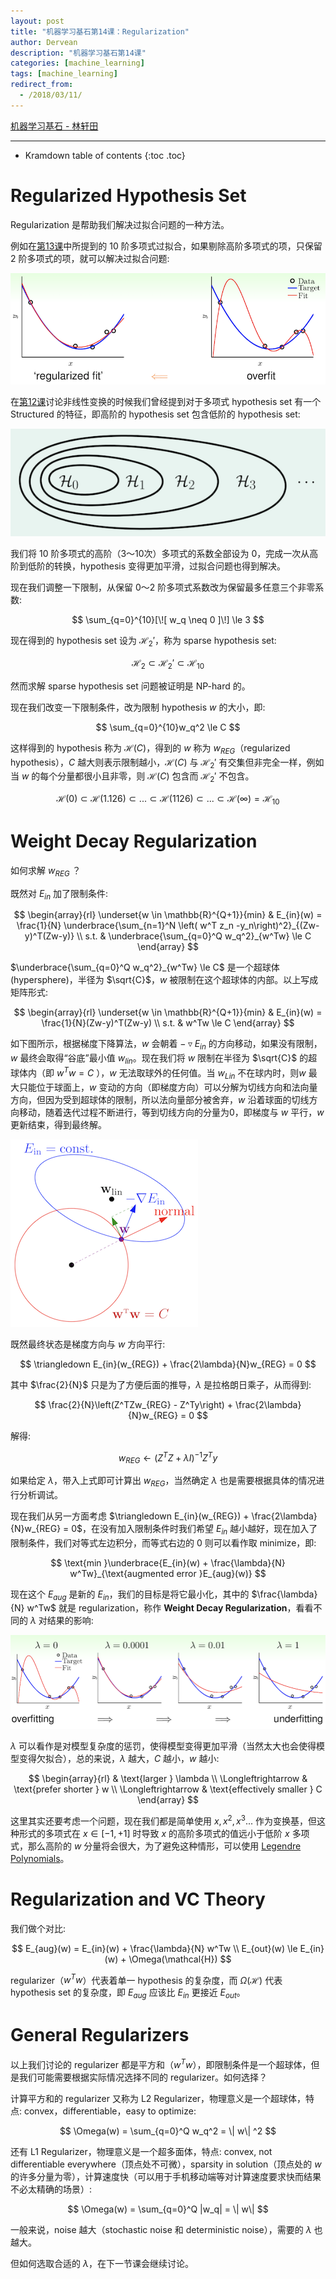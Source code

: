 ```yaml
---
layout: post
title: "机器学习基石第14课：Regularization"
author: Dervean
description: "机器学习基石第14课"
categories: [machine_learning]
tags: [machine_learning]
redirect_from:
  - /2018/03/11/
---
```


[机器学习基石 - 林轩田](https://www.csie.ntu.edu.tw/~htlin/course/mlfound17fall/)

---

* Kramdown table of contents
{:toc .toc}

# Regularized Hypothesis Set

Regularization 是帮助我们解决过拟合问题的一种方法。

例如在[第13课](https://dervean.github.io/blog/2018/03/11/ML-foundations-13-hazard-of-overfitting/)中所提到的 10 阶多项式过拟合，如果剔除高阶多项式的项，只保留 2 阶多项式的项，就可以解决过拟合问题:

![regularization-1](/images/machine-learning-foundations/regularization-1.png "只保留 2 阶多项式的项")

在[第12课](https://dervean.github.io/blog/2018/03/06/ML-foundations-12-nonlinear-transformation/)讨论非线性变换的时候我们曾经提到对于多项式 hypothesis set 有一个 Structured 的特征，即高阶的 hypothesis set 包含低阶的 hypothesis set:

![regularization-2](/images/machine-learning-foundations/regularization-2.png "Structured Hypothesis Sets")

我们将 10 阶多项式的高阶（3～10次）多项式的系数全部设为 0，完成一次从高阶到低阶的转换，hypothesis 变得更加平滑，过拟合问题也得到解决。

现在我们调整一下限制，从保留 0～2 阶多项式系数改为保留最多任意三个非零系数:

$$
\sum_{q=0}^{10}[\![ w_q \neq 0 ]\!] \le 3
$$

现在得到的 hypothesis set 设为 $\mathcal{H}_2'$，称为 sparse hypothesis set:

$$
\mathcal{H}_2 \subset \mathcal{H}_2' \subset \mathcal{H}_{10} 
$$

然而求解 sparse hypothesis set 问题被证明是 NP-hard 的。

现在我们改变一下限制条件，改为限制 hypothesis $w$ 的大小，即:

$$
\sum_{q=0}^{10}w_q^2 \le C
$$

这样得到的 hypothesis 称为 $\mathcal{H}(C)$，得到的 $w$ 称为 $w_{REG}$（regularized hypothesis），$C$ 越大则表示限制越小，$\mathcal{H}(C)$ 与 $\mathcal{H}_2'$ 有交集但非完全一样，例如当 $w$ 的每个分量都很小且非零，则 $\mathcal{H}(C)$ 包含而 $\mathcal{H}_2'$ 不包含。

$$
\mathcal{H}(0) \subset \mathcal{H}(1.126) \subset ... \subset \mathcal{H}(1126) \subset ... \subset \mathcal{H}(\infty) = \mathcal{H}_{10}
$$

# Weight Decay Regularization 

如何求解 $w_{REG}$ ？

既然对 $E_{in}$ 加了限制条件:

$$
\begin{array}{rl}
\underset{w \in \mathbb{R}^{Q+1}}{min} & E_{in}(w) = \frac{1}{N} \underbrace{\sum_{n=1}^N \left( w^T z_n -y_n\right)^2}_{(Zw-y)^T(Zw-y)} \\
s.t. & \underbrace{\sum_{q=0}^Q w_q^2}_{w^Tw} \le C
\end{array}
$$

$\underbrace{\sum_{q=0}^Q w_q^2}_{w^Tw} \le C$ 是一个超球体(hypersphere)，半径为 $\sqrt{C}$，$w$ 被限制在这个超球体的内部。以上写成矩阵形式:

$$
\begin{array}{rl}
\underset{w \in \mathbb{R}^{Q+1}}{min} & E_{in}(w) = \frac{1}{N}(Zw-y)^T(Zw-y) \\
s.t. & w^Tw \le C
\end{array}
$$

如下图所示，根据梯度下降算法，$w$ 会朝着 $−\triangledown E_{in}$ 的方向移动，如果没有限制，$w$ 最终会取得“谷底”最小值 $w_{lin}$。现在我们将 $w$ 限制在半径为 $\sqrt{C}$ 的超球体内（即 $w^Tw = C$ ），$w$ 无法取球外的任何值。当 $w_{Lin}$ 不在球内时，则$w$ 最大只能位于球面上，$w$ 变动的方向（即梯度方向）可以分解为切线方向和法向量方向，但因为受到超球体的限制，所以法向量部分被舍弃，$w$ 沿着球面的切线方向移动，随着迭代过程不断进行，等到切线方向的分量为0，即梯度与 $w$ 平行，$w$ 更新结束，得到最终解。

![regularization-3](/images/machine-learning-foundations/regularization-3.png "梯度下降，但受到超球面的限制")

既然最终状态是梯度方向与 $w$ 方向平行:

$$
\triangledown E_{in}(w_{REG}) + \frac{2\lambda}{N}w_{REG} = 0 
$$

其中 $\frac{2}{N}$ 只是为了方便后面的推导，$\lambda$ 是拉格朗日乘子，从而得到:

$$
\frac{2}{N}\left(Z^TZw_{REG} - Z^Ty\right) + \frac{2\lambda}{N}w_{REG} = 0
$$

解得:

$$
w_{REG} \longleftarrow (Z^TZ + \lambda I)^{-1}Z^Ty
$$

如果给定 $\lambda$，带入上式即可计算出 $w_{REG}$，当然确定 $\lambda$ 也是需要根据具体的情况进行分析调试。

现在我们从另一方面考虑 $\triangledown E_{in}(w_{REG}) + \frac{2\lambda}{N}w_{REG} = 0$，在没有加入限制条件时我们希望 $E_{in}$ 越小越好，现在加入了限制条件，我们对等式左边积分，而等式右边的 0 则可以看作取 minimize，即:

$$
\text{min }\underbrace{E_{in}(w) + \frac{\lambda}{N} w^Tw}_{\text{augmented error }E_{aug}(w)}
$$

现在这个 $E_{aug}$ 是新的 $E_{in}$，我们的目标是将它最小化，其中的 $\frac{\lambda}{N} w^Tw$ 就是 regularization，称作 **Weight Decay Regularization**，看看不同的 $\lambda$ 对结果的影响:

![regularization-4](/images/machine-learning-foundations/regularization-4.png "results")

$\lambda$ 可以看作是对模型复杂度的惩罚，使得模型变得更加平滑（当然太大也会使得模型变得欠拟合），总的来说，$\lambda$ 越大，$C$ 越小，$w$ 越小:

$$
\begin{array}{rl}
& \text{larger } \lambda \\
\Longleftrightarrow & \text{prefer shorter } w \\
\Longleftrightarrow & \text{effectively smaller } C
\end{array}
$$

这里其实还要考虑一个问题，现在我们都是简单使用 $x,x^2,x^3...$ 作为变换基，但这种形式的多项式在 $x\in{[-1,+1]}$ 时导致 $x$ 的高阶多项式的值远小于低阶 $x$ 多项式，那么高阶的 $w$ 分量将会很大，为了避免这种情形，可以使用 [Legendre Polynomials](https://en.wikipedia.org/wiki/Legendre_polynomials)。

# Regularization and VC Theory

我们做个对比:

$$
E_{aug}(w) = E_{in}(w) + \frac{\lambda}{N} w^Tw \\
E_{out}(w) \le E_{in}(w) + \Omega(\mathcal{H}) 
$$

regularizer（$w^Tw$）代表着单一 hypothesis 的复杂度，而 $\Omega(\mathcal{H})$ 代表 hypothesis set 的复杂度，即 $E_{aug}$ 应该比 $E_{in}$ 更接近 $E_{out}$。

# General Regularizers

以上我们讨论的 regularizer 都是平方和（$w^Tw$），即限制条件是一个超球体，但是我们可能需要根据实际情况选择不同的 regularizer。如何选择？

计算平方和的 regularizer 又称为 L2 Regularizer，物理意义是一个超球体，特点: convex，differentiable，easy to optimize:

$$
\Omega(w) = \sum_{q=0}^Q w_q^2 = \| w\| ^2
$$

还有 L1 Regularizer，物理意义是一个超多面体，特点: convex, not differentiable everywhere（顶点处不可微），sparsity in solution（顶点处的 $w$ 的许多分量为零），计算速度快（可以用于手机移动端等对计算速度要求快而结果不必太精确的场景）:

$$
\Omega(w) = \sum_{q=0}^Q |w_q| = \| w\| 
$$

一般来说，noise 越大（stochastic noise 和 deterministic noise），需要的 $\lambda$ 也越大。

但如何选取合适的 $\lambda$，在下一节课会继续讨论。









